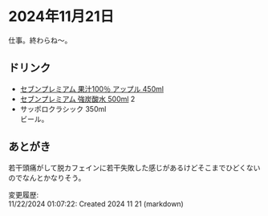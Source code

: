 # 2024年11月21日

仕事。終わらね～。

## ドリンク

- [セブンプレミアム 果汁100％ アップル 450ml](https://7premium.jp/product/search/detail?id=4035)
- [セブンプレミアム 強炭酸水 500ml](https://www.sej.co.jp/products/a/item/460653/) 2
- サッポロクラシック 350ml  
ビール。

## あとがき

若干頭痛がして脱カフェインに若干失敗した感じがあるけどそこまでひどくないのでなんとかなりそう。

変更履歴:  
11/22/2024 01:07:22: Created 2024 11 21 (markdown)  
